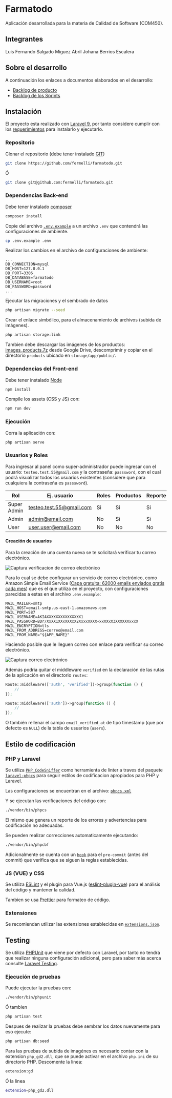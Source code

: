 # Farmatodo

Aplicación desarrollada para la materia de Calidad de Software (COM450).

## Integrantes

Luis Fernando Salgado Miguez
Abril Johana Berrios Escalera

## Sobre el desarrollo

A continuación los enlaces a documentos elaborados en el desarrollo:

-   [Backlog de producto](https://docs.google.com/spreadsheets/d/1rZWDaX1RDoly0KbPf8y7MzhEC8ZJ9g1FCluktv_0PSw/edit?usp=sharing)
-   [Backlog de los Sprints](https://docs.google.com/spreadsheets/d/1og7FDTyo-0ARGZR4pi5ZAQFAsn6mB43uGB-4O1ZCD60/edit?usp=sharing)

## Instalación

El proyecto esta realizado con [Laravel 9](https://laravel.com/docs/9.x/), por tanto considere cumplir con los [requerimientos](https://laravel.com/docs/9.x/deployment#server-requirements) para instalarlo y ejecutarlo.

### Repositorio

Clonar el repositorio (debe tener instalado [GIT](https://git-scm.com/))

```bash
git clone https://github.com/fermelli/farmatodo.git
```

Ó

```bash
git clone git@github.com:fermelli/farmatodo.git
```

### Dependencias Back-end

Debe tener instalado [composer](https://getcomposer.org/)

```bash
composer install
```

Copie del archivo [`.env.example`](./.env.example) a un archivo `.env` que contendrá las configuraciones de ambiente.

```bash
cp .env.example .env
```

Realizar los cambios en el archivo de configuraciones de ambiente:

```.env
...
DB_CONNECTION=mysql
DB_HOST=127.0.0.1
DB_PORT=3306
DB_DATABASE=farmatodo
DB_USERNAME=root
DB_PASSWORD=password
...
```

Ejecutar las migraciones y el sembrado de datos

```bash
php artisan migrate --seed
```

Crear el enlace simbólico, para el almacenamiento de archivos (subida de imágenes).

```bash
php artisan storage:link
```

Tambien debe descargar las imágenes de los productos: [images_products.7z](https://drive.google.com/file/d/1pBUbex83D0rfkM_hihhAqRgNOOEnpJRA/view?usp=sharing) desde Google Drive, descomprimir y copiar en el directorio `products` ubicado en `storage/app/public/`.

### Dependencias del Front-end

Debe tener instalado [Node](https://nodejs.org/es/)

```bash
npm install
```

Compile los assets (CSS y JS) con:

```bash
npm run dev
```

### Ejecución

Corra la aplicación con:

```bash
php artisan serve
```

### Usuarios y Roles

Para ingresar al panel como super-administrador puede ingresar con el usuario: `testeo.test.55@gmail.com` y la contraseña: `passsword`, con el cual podrá visualizar todos los usuarios existentes (considere que para cualquiera la contraseña es `passsword`).

| Rol           | Ej. usuario              | Roles | Productos | Reporte | Descuentos | Compras |
|---------------|--------------------------|-------|-----------|---------|------------|---------|
| Super Admin   | testeo.test.55@gmail.com | Si    | Si        | Si      | Si         | No      |
| Admin         | admin@email.com          | No    | Si        | Si      | Si         | No      |
| User          | user.user@email.com      | No    | No        | No      | No         | Si      |

#### Creación de usuarios

Para la creación de una cuenta nueva se te solicitará verificar tu correo electrónico.

![Captura verificacion de correo electrónico](/public/images/verify-email.png "Captura verificación de correo electrónico")

Para lo cual se debe configurar un servicio de correo electrónico, como Amazon Simple Email Service ([Capa gratuita: 62000 emails enviados gratis cada mes](https://aws.amazon.com/es/ses/pricing/)) que es el que utiliza en el proyecto, con configuraciones parecidas a estas en el archivo `.env.example`:

```.env
MAIL_MAILER=smtp
MAIL_HOST=email-smtp.us-east-1.amazonaws.com
MAIL_PORT=587
MAIL_USERNAME=AKIAXXXXXXXXXXXXXXX1
MAIL_PASSWORD=BDr/XxXX1XXxXXXxX2XxxxXXXX+xxXXxX3XXXXXXxxxX
MAIL_ENCRYPTION=tls
MAIL_FROM_ADDRESS=correo@email.com
MAIL_FROM_NAME="${APP_NAME}"
```

Haciendo posible que le lleguen correo con enlace para verificar su correo electrónico.

![Captura correo electrónico](/public/images/email-sent.png "Captura correo electrónico")

Además podria quitar el middleware `verified` en la declaración de las rutas de la aplicación en el directorio `routes`:

```php
Route::middleware(['auth', 'verified'])->group(function () {
    //
});
```

```php
Route::middleware(['auth'])->group(function () {
    //
});
```

O también rellenar el campo `email_verified_at` de tipo timestamp (que por defecto es `NULL`) de la tabla de usuarios (`users`).

## Estilo de codificación

### PHP y Laravel

Se utiliza [`PHP_CodeSniffer`](https://github.com/squizlabs/PHP_CodeSniffer) como herramienta de linter a traves del paquete [`laravel-phpcs`](https://github.com/mreduar/laravel-phpcs) para seguir estilos de codificacion apropiados para PHP y Laravel.

Las configuraciones se encuentran en el archivo: [`phpcs.xml`](./phpcs.xml)

Y se ejecutan las verificaciones del código con:

```bash
./vendor/bin/phpcs
```

El mismo que genera un reporte de los errores y advertencias para codificación no adecuadas.

Se pueden realizar correcciones automaticamente ejecutando:

```bash
./vendor/bin/phpcbf
```

Adicionalmente se cuenta con un [`hook`](https://git-scm.com/book/en/v2/Customizing-Git-Git-Hooks) para el `pre-commit` (antes del commit) que verifica que se siguen la reglas establecidas.

### JS (VUE) y CSS

Se utiliza [ESLint](https://eslint.org/) y el plugin para Vue.js ([eslint-plugin-vue](https://eslint.vuejs.org/)) para el análisis del código y mantener la calidad.

Tambien se usa [Prettier](https://prettier.io/) para formateo de código.

### Extensiones

Se recomiendan utilizar las extensiones establecidas en [`extensions.json`](.vscode/extensions.json).

## Testing

Se utiliza [PHPUnit](https://phpunit.de/) que viene por defecto con Laravel, por tanto no tendrá que realizar ninguna configuración adicional, pero para saber más acerca consulte [Laravel Testing](https://laravel.com/docs/9.x/testing).

### Ejecución de pruebas

Puede ejecutar la pruebas con:

```bash
./vendor/bin/phpunit
```

 Ó tambien

```bash
php artisan test
```

Despues de realizar la pruebas debe sembrar los datos nuevamente para eso ejecute:

```bash
php artisan db:seed
```

Para las pruebas de subida de imagénes es necesario contar con la extension `php_gd2.dll`, que se puede activar en el archivo `php.ini` de su directorio PHP. Descomente la linea:

```bash
extension:gd
```

Ó la linea

```bash
extension=php_gd2.dll
```
